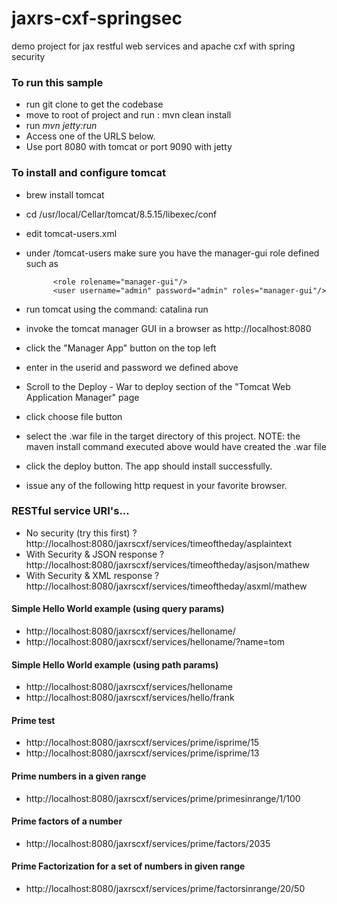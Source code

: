 jaxrs-cxf-springsec
===================

demo project for jax restful web services and apache cxf with spring security

### To run this sample
- run git clone to get the codebase
- move to root of project and run :  mvn clean install
- run *mvn jetty:run*
- Access one of the URLS below.
- Use port 8080 with tomcat or port 9090 with jetty

### To install and configure tomcat
- brew install tomcat
- cd /usr/local/Cellar/tomcat/8.5.15/libexec/conf
- edit tomcat-users.xml
- under /tomcat-users make sure you have the manager-gui role defined such as


            <role rolename="manager-gui"/>
            <user username="admin" password="admin" roles="manager-gui"/>


- run tomcat using the command:   catalina run
- invoke the tomcat manager GUI in a browser as http://localhost:8080
- click the "Manager App" button on the top left
- enter in the userid and password we defined above
- Scroll to the Deploy - War to deploy section of the "Tomcat Web Application Manager" page
- click choose file button
- select the .war file in the target directory of this project.  NOTE: the maven install command executed above would have created the .war file
- click the deploy button.  The app should install successfully.
- issue any of the following http request in your favorite browser.

### RESTful service URI's...
- No security (try this first) ?  http://localhost:8080/jaxrscxf/services/timeoftheday/asplaintext
- With Security & JSON response ? http://localhost:8080/jaxrscxf/services/timeoftheday/asjson/mathew
- With Security & XML response ? http://localhost:8080/jaxrscxf/services/timeoftheday/asxml/mathew

#### Simple Hello World example (using query params)
- http://localhost:8080/jaxrscxf/services/helloname/
- http://localhost:8080/jaxrscxf/services/helloname/?name=tom

#### Simple Hello World example (using path params)
- http://localhost:8080/jaxrscxf/services/helloname
- http://localhost:8080/jaxrscxf/services/hello/frank

#### Prime test
- http://localhost:8080/jaxrscxf/services/prime/isprime/15
- http://localhost:8080/jaxrscxf/services/prime/isprime/13

#### Prime numbers in a given range
- http://localhost:8080/jaxrscxf/services/prime/primesinrange/1/100

#### Prime factors of a number
- http://localhost:8080/jaxrscxf/services/prime/factors/2035

#### Prime Factorization for a set of numbers in given range
- http://localhost:8080/jaxrscxf/services/prime/factorsinrange/20/50


